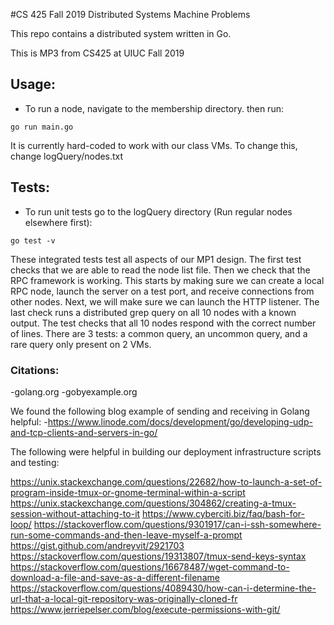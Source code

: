 #CS 425 Fall 2019 Distributed Systems Machine Problems


This repo contains a distributed system written in Go.

This is MP3 from CS425 at UIUC Fall 2019

## Usage:

+ To run a node, navigate to the membership directory. then run:

`go run main.go`

It is currently hard-coded to work with our class VMs. To change this, change logQuery/nodes.txt

## Tests:

+ To run unit tests go to the logQuery directory (Run regular nodes elsewhere first):

`go test -v`

These integrated tests test all aspects of our MP1 design. The first test checks that we are able to read the node list file. 
Then we check that the RPC framework is working. This starts by making sure we can create a local RPC node, launch the server on a test port, and receive connections from other nodes.
Next, we will make sure we can launch the HTTP listener. The last check runs a distributed grep query on all 10 nodes with a known output.
The test checks that all 10 nodes respond with the correct number of lines. There are 3 tests: a common query, an uncommon query, and a rare query only present on 2 VMs.

### Citations:

-golang.org
-gobyexample.org

We found the following blog example of sending and receiving in Golang helpful:
-https://www.linode.com/docs/development/go/developing-udp-and-tcp-clients-and-servers-in-go/

The following were helpful in building our deployment infrastructure scripts and testing:

https://unix.stackexchange.com/questions/22682/how-to-launch-a-set-of-program-inside-tmux-or-gnome-terminal-within-a-script
https://unix.stackexchange.com/questions/304862/creating-a-tmux-session-without-attaching-to-it
https://www.cyberciti.biz/faq/bash-for-loop/
https://stackoverflow.com/questions/9301917/can-i-ssh-somewhere-run-some-commands-and-then-leave-myself-a-prompt
https://gist.github.com/andreyvit/2921703
https://stackoverflow.com/questions/19313807/tmux-send-keys-syntax
https://stackoverflow.com/questions/16678487/wget-command-to-download-a-file-and-save-as-a-different-filename
https://stackoverflow.com/questions/4089430/how-can-i-determine-the-url-that-a-local-git-repository-was-originally-cloned-fr
https://www.jerriepelser.com/blog/execute-permissions-with-git/




